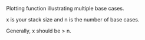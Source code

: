 Plotting function illustrating multiple base cases.

x is your stack size and n is the number of base cases.

Generally, x should be > n.
